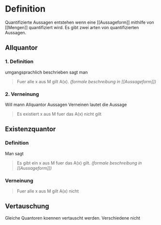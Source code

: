 # Definition 
Quantifizierte Aussagen entstehen wenn eine [[Aussageform]] mithilfe von [[Mengen]] quantifiziert wird. Es gibt zwei arten von quantifizierten Aussagen.

## Allquantor
### 1. Definition
umgangsprachlich beschrieben sagt man 
>Fuer alle x aus M gilt A(x).  *(formale beschreibung in [[Aussageform]])*

### 2. Verneinung
Will mann Allquantor Aussagen Verneinen lautet die Aussage 
> Es existiert x aus M fuer das A(x) nicht gilt

## Existenzquantor
### Definition
Man sagt 
> Es gibt ein x aus M fuer das A(x) gilt. *(formale beschreibung in [[Aussageform]])*

### Verneinung
> Fuer alle x aus M gilt A(x) nicht

## Vertauschung
Gleiche Quantoren koennen vertauscht werden. Verschiedene nicht